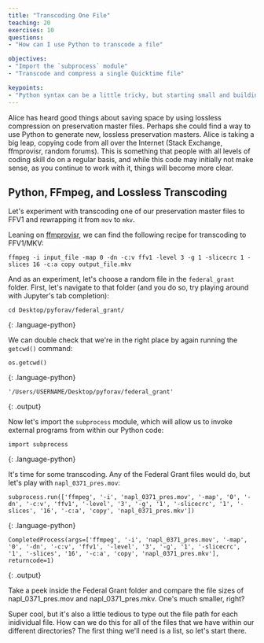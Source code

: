```yaml
---
title: "Transcoding One File"
teaching: 20
exercises: 10
questions:
- "How can I use Python to transcode a file"

objectives:
- "Import the `subprocess` module"
- "Transcode and compress a single Quicktime file"

keypoints:
- "Python syntax can be a little tricky, but starting small and building out is a good general strategy"
---
```


Alice has heard good things about saving space by using lossless compression on preservation master files. Perhaps she could find a way to use Python to generate new, lossless preservation masters. Alice is taking a big leap, copying code from all over the Internet (Stack Exchange, ffmprovisr, random forums). This is something that people with all levels of coding skill do on a regular basis, and while this code may initially not make sense, as you continue to work with it, things will become more clear.

## Python, FFmpeg, and Lossless Transcoding

Let's experiment with transcoding one of our preservation master files to FFV1 and rewrapping it from `mov` to `mkv`.

Leaning on [ffmprovisr](https://amiaopensource.github.io/ffmprovisr/), we can find the following recipe for transcoding to FFV1/MKV:

`ffmpeg -i input_file -map 0 -dn -c:v ffv1 -level 3 -g 1 -slicecrc 1 -slices 16 -c:a copy output_file.mkv`

And as an experiment, let's choose a random file in the `federal_grant` folder. First, let's navigate to that folder (and you do so, try playing around with Jupyter's tab completion):

~~~
cd Desktop/pyforav/federal_grant/
~~~
{: .language-python}

We can double check that we're in the right place by again running the `getcwd()` command:

~~~
os.getcwd()
~~~
{: .language-python}

~~~
'/Users/USERNAME/Desktop/pyforav/federal_grant'

~~~
{: .output}

Now let's import the `subprocess` module, which will allow us to invoke external programs from within our Python code:

~~~
import subprocess
~~~
{: .language-python}

It's time for some transcoding. Any of the Federal Grant files would do, but let's play with `napl_0371_pres.mov`:

~~~
subprocess.run(['ffmpeg', '-i', 'napl_0371_pres.mov', '-map', '0', '-dn', '-c:v', 'ffv1', '-level', '3', '-g', '1', '-slicecrc', '1', '-slices', '16', '-c:a', 'copy', 'napl_0371_pres.mkv'])
~~~
{: .language-python}

~~~
CompletedProcess(args=['ffmpeg', '-i', 'napl_0371_pres.mov', '-map', '0', '-dn', '-c:v', 'ffv1', '-level', '3', '-g', '1', '-slicecrc', '1', '-slices', '16', '-c:a', 'copy', 'napl_0371_pres.mkv'], returncode=1)

~~~
{: .output}

Take a peek inside the Federal Grant folder and compare the file sizes of napl_0371_pres.mov and napl_0371_pres.mkv. One's much smaller, right?

Super cool, but it's also a little tedious to type out the file path for each inidividual file. How can we do this for all of the files that we have within our different directories? The first thing we'll need is a list, so let's start there.
